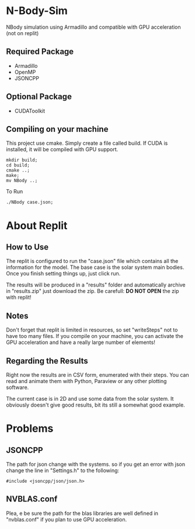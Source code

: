 # N-Body-Sim
NBody simulation using Armadillo and compatible with GPU acceleration (not on replit)

## Required Package
- Armadillo
- OpenMP
- JSONCPP

## Optional Package
- CUDAToolkit
  
## Compiling on your machine
This project use cmake. Simply create a file called build. If CUDA is installed, it will be compiled with GPU support.
```
mkdir build;
cd build;
cmake ..;
make;
mv NBody ..;
```

To Run
```
./NBody case.json;
```

# About Replit
## How to Use
The replit is configured to run the "case.json" file which contains all the information for the model. The base case is the solar system main bodies. Once you finish setting things up, just click run.

The results will be produced in a "results" folder and automatically archive in "results.zip" just download the zip. Be carefull: **DO NOT OPEN** the zip with replit!

## Notes
Don't forget that replit is limited in resources, so set "writeSteps" not to have too many files. If you compile on your machine, you can activate the GPU acceleration and have a really large number of elements! 

## Regarding the Results
Right now the results are in CSV form, enumerated with their steps. You can read and animate them with Python, Paraview or any other plotting software.

The current case is in 2D and use some data from the solar system. It obviously doesn't give good results, bit its still a somewhat good example. 

# Problems
## JSONCPP
The path for json change with the systems. so if you get an error with json change the line in "Settings.h" to the following:
```
#include <jsoncpp/json/json.h>
```

## NVBLAS.conf
Plea, e be sure the path for the blas libraries are well defined in "nvblas.conf" if you plan to use GPU acceleration.